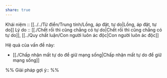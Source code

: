 ```yaml
---
share: true
---
```

Khái niệm :: [[../../Từ điển/Trung tính/Lồng, áp đặt, tự do|Lồng, áp đặt, tự do]]
Lý do :: [[./Chết rồi thì cũng chẳng có tự do|Chết rồi thì cũng chẳng có tự do]], [[../Quy chất luận/Con người luôn ác độc|Con người luôn ác độc]]

Hệ quả của vấn đề này:
- [[./Chấp nhận mất tự do để giữ mạng sống|Chấp nhận mất tự do để giữ mạng sống]]


%%
Giải pháp gợi ý:: 
%%

